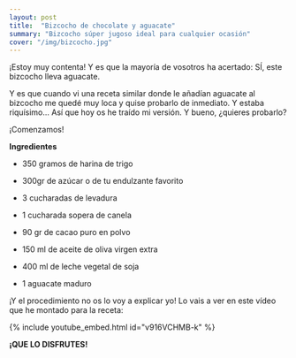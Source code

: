 ```yaml
---
layout: post
title:  "Bizcocho de chocolate y aguacate"
summary: "Bizcocho súper jugoso ideal para cualquier ocasión"
cover: "/img/bizcocho.jpg"
---
```


¡Estoy muy contenta! Y es que la mayoría de vosotros ha acertado: SÍ, este bizcocho lleva aguacate.


Y es que cuando vi una receta similar donde le añadían aguacate al bizcocho me quedé muy loca y quise probarlo de inmediato. Y estaba riquísimo... Así que hoy os he traído mi versión. Y bueno, ¿quieres probarlo?


¡Comenzamos!



**Ingredientes**

- 350 gramos de harina de trigo


- 300gr de azúcar o de tu endulzante favorito


- 3 cucharadas de levadura


- 1 cucharada sopera de canela


- 90 gr de cacao puro en polvo


- 150 ml de aceite de oliva virgen extra


- 400 ml de leche vegetal de soja

- 1 aguacate maduro


¡Y el procedimiento no os lo voy a explicar yo! Lo vais a ver en este vídeo que he montado para la receta:

{% include youtube_embed.html id="v916VCHMB-k" %}

**¡QUE LO DISFRUTES!**


